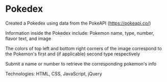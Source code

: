 # Pokedex

Created a Pokedex using data from the PokeAPI (https://pokeapi.co/)

Information inside the Pokedex include:
Pokemon name, type, number, flavor text, and image

The colors of top left and bottom right corners of the image correspond to the Pokemon's first and (if applicable) second type respectively

Submit a name or number to retrieve the corresponding pokemon's info

Technologies: HTML, CSS, JavaScript, jQuery
